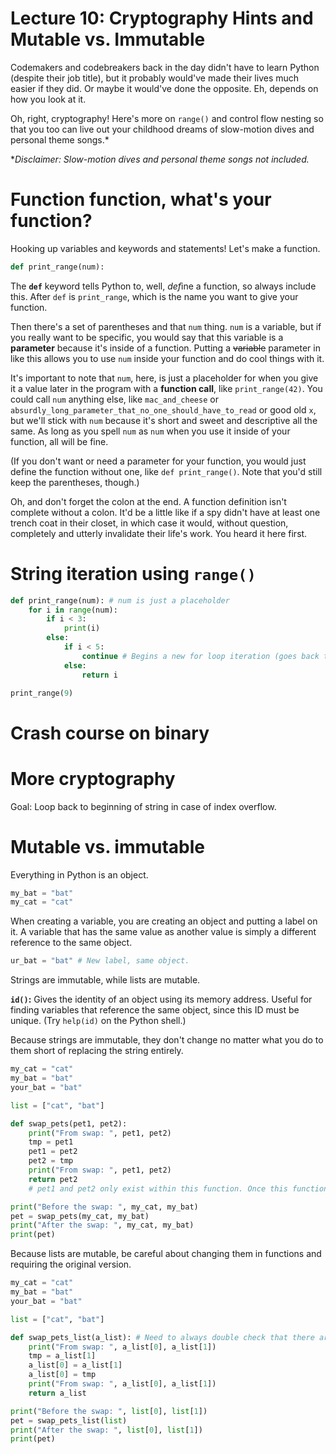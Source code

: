 # Lecture 10: Cryptography Hints and Mutable vs. Immutable

Codemakers and codebreakers back in the day didn't have to learn Python (despite their job title), but it probably would've made their lives much easier if they did. Or maybe it would've done the opposite. Eh, depends on how you look at it.

Oh, right, cryptography! Here's more on `range()` and control flow nesting so that you too can live out your childhood dreams of slow-motion dives and personal theme songs.*

\**Disclaimer: Slow-motion dives and personal theme songs not included.*

# Function function, what's your function?

Hooking up variables and keywords and statements! Let's make a function.

```python
def print_range(num):
```

The **`def`** keyword tells Python to, well, *def*ine a function, so always include this. After `def` is `print_range`, which is the name you want to give your function.

Then there's a set of parentheses and that `num` thing. `num` is a variable, but if you really want to be specific, you would say that this variable is a **parameter** because it's inside of a function. Putting a ~~variable~~ parameter in like this allows you to use `num` inside your function and do cool things with it.

It's important to note that `num`, here, is just a placeholder for when you give it a value later in the program with a **function call**, like `print_range(42)`. You could call `num` anything else, like `mac_and_cheese` or `absurdly_long_parameter_that_no_one_should_have_to_read` or good old `x`, but we'll stick with `num` because it's short and sweet and descriptive all the same. As long as you spell `num` as `num` when you use it inside of your function, all will be fine.

(If you don't want or need a parameter for your function, you would just define the function without one, like `def print_range()`. Note that you'd still keep the parentheses, though.)

Oh, and don't forget the colon at the end. A function definition isn't complete without a colon. It'd be a little like if a spy didn't have at least one trench coat in their closet, in which case it would, without question, completely and utterly invalidate their life's work. You heard it here first.

# String iteration using `range()`

```python
def print_range(num): # num is just a placeholder
    for i in range(num):
        if i < 3:
            print(i)
        else:
            if i < 5:
                continue # Begins a new for loop iteration (goes back to beginning)
            else:
                return i

print_range(9)
```

# Crash course on binary

# More cryptography

Goal: Loop back to beginning of string in case of index overflow.

# Mutable vs. immutable

Everything in Python is an object.

```python
my_bat = "bat"
my_cat = "cat"
```

When creating a variable, you are creating an object and putting a label on it. A variable that has the same value as another value is simply a different reference to the same object.

```python
ur_bat = "bat" # New label, same object.
```

Strings are immutable, while lists are mutable.

**`id()`:** Gives the identity of an object using its memory address. Useful for finding variables that reference the same object, since this ID must be unique. (Try `help(id)` on the Python shell.)

Because strings are immutable, they don't change no matter what you do to them short of replacing the string entirely.

```python
my_cat = "cat"
my_bat = "bat"
your_bat = "bat"

list = ["cat", "bat"]

def swap_pets(pet1, pet2):
    print("From swap: ", pet1, pet2)
    tmp = pet1
    pet1 = pet2
    pet2 = tmp
    print("From swap: ", pet1, pet2)
    return pet2
    # pet1 and pet2 only exist within this function. Once this function stops executing, pet1 and pet2 disappear; trying to call one of them outside of the function results in an error.

print("Before the swap: ", my_cat, my_bat)
pet = swap_pets(my_cat, my_bat)
print("After the swap: ", my_cat, my_bat)
print(pet)
```

Because lists are mutable, be careful about changing them in functions and requiring the original version.

```python
my_cat = "cat"
my_bat = "bat"
your_bat = "bat"

list = ["cat", "bat"]

def swap_pets_list(a_list): # Need to always double check that there are the proper number of items in a list.
    print("From swap: ", a_list[0], a_list[1])
    tmp = a_list[1]
    a_list[0] = a_list[1]
    a_list[0] = tmp
    print("From swap: ", a_list[0], a_list[1])
    return a_list

print("Before the swap: ", list[0], list[1])
pet = swap_pets_list(list)
print("After the swap: ", list[0], list[1])
print(pet)
```
